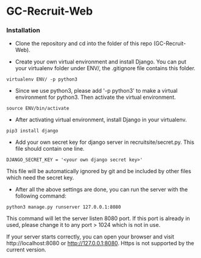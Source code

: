GC-Recruit-Web
====

### Installation

+ Clone the repository and cd into the folder of this repo (GC-Recruit-Web).

+ Create your own virtual environment and install Django. You can put your virtualenv folder under ENV/, the .gitignore file contains this folder.
```
virtualenv ENV/ -p python3
```
+ Since we use python3, please add '-p python3' to make a virtual environment for python3. Then activate the virtual environment.
```
source ENV/bin/activate
```
+ After activating virtual environment, install Django in your virtualenv.
```
pip3 install django
```
+ Add your own secret key for django server in recruitsite/secret.py. This file should contain one line.
```
DJANGO_SECRET_KEY = '<your own django secret key>'
```
This file will be automatically ignored by git and be included by other files which need the secret key.

+ After all the above settings are done, you can run the server with the following command:
```
python3 manage.py runserver 127.0.0.1:8080
```
This command will let the server listen 8080 port. If this port is already in used, please change it to any port > 1024 which is not in use.

If your server starts correctly, you can open your browser and visit http://localhost:8080 or http://127.0.0.1:8080.
Https is not supported by the current version.
